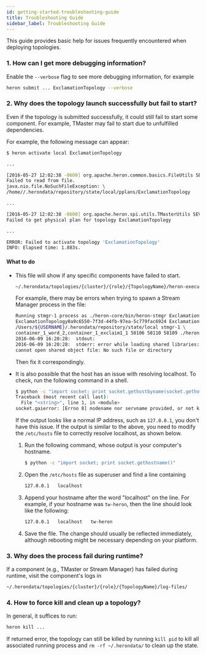 ```yaml
---
id: getting-started-troubleshooting-guide
title: Troubleshooting Guide
sidebar_label: Troubleshooting Guide
---
```


This guide provides basic help for issues frequently encountered when deploying topologies.

### 1. How can I get more debugging information?

Enable the `--verbose` flag to see more debugging information, for example

```bash
heron submit ... ExclamationTopology --verbose        
```

### 2. Why does the topology launch successfully but fail to start?

Even if the topology is submitted successfully, it could still fail to
start some component. For example, TMaster may fail to start due to unfulfilled
dependencies.

For example, the following message can appear:

```bash
$ heron activate local ExclamationTopology

...

[2016-05-27 12:02:38 -0600] org.apache.heron.common.basics.FileUtils SEVERE: \
Failed to read from file.
java.nio.file.NoSuchFileException: \
/home//.herondata/repository/state/local/pplans/ExclamationTopology

...

[2016-05-27 12:02:38 -0600] org.apache.heron.spi.utils.TMasterUtils SEVERE: \
Failed to get physical plan for topology ExclamationTopology

...

ERROR: Failed to activate topology 'ExclamationTopology'
INFO: Elapsed time: 1.883s.
```

#### What to do

* This file will show if any specific components have failed to start.

    ```bash
    ~/.herondata/topologies/{cluster}/{role}/{TopologyName}/heron-executor.stdout
    ```

    For example, there may be errors when trying to spawn a Stream Manager process in the file:

    ```bash
    Running stmgr-1 process as ./heron-core/bin/heron-stmgr ExclamationTopology \
    ExclamationTopology0a9c6550-7f3d-44fb-97ea-5c779fac6924 ExclamationTopology.defn LOCALMODE \
    /Users/${USERNAME}/.herondata/repository/state/local stmgr-1 \
    container_1_word_2,container_1_exclaim1_1 58106 58110 58109 ./heron-conf/heron_internals.yaml
    2016-06-09 16:20:28:  stdout:
    2016-06-09 16:20:28:  stderr: error while loading shared libraries: libunwind.so.8: \
    cannot open shared object file: No such file or directory
    ```

    Then fix it correspondingly.

* It is also possible that the host has an issue with resolving localhost.
To check, run the following command in a shell.

    ```bash
    $ python -c "import socket; print socket.gethostbyname(socket.gethostname())"
    Traceback (most recent call last):
      File "<string>", line 1, in <module>
    socket.gaierror: [Errno 8] nodename nor servname provided, or not known
    ```

    If the output looks like a normal IP address, such as `127.0.0.1`,
    you don't have this issue.
    If the output is similar to the above, you need to modify the `/etc/hosts`
    file to correctly resolve localhost, as shown below.

    1. Run the following command, whose output is your computer's hostname.

        ```bash
        $ python -c "import socket; print socket.gethostname()"
        ```

    2. Open the `/etc/hosts` file as superuser and find a line containing

        ```bash
        127.0.0.1	localhost
        ```

    3. Append your hostname after the word "localhost" on the line.
    For example, if your hostname was `tw-heron`, then the line should
    look like the following:

        ```bash
        127.0.0.1   localhost   tw-heron
        ```

    4. Save the file. The change should usually be reflected immediately,
    although rebooting might be necessary depending on your platform.

### 3. Why does the process fail during runtime?

If a component (e.g., TMaster or Stream Manager) has failed during runtime, visit the component's logs in

```bash
~/.herondata/topologies/{cluster}/{role}/{TopologyName}/log-files/
```

### 4. How to force kill and clean up a topology?

In general, it suffices to run:

```bash
heron kill ...
```

If returned error, the topology can still be killed by running
    `kill pid` to kill all associated running process and `rm -rf ~/.herondata/`
    to clean up the state.
